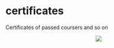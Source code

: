 # certificates
Certificates of passed coursers and so on

<p align="center"><img src='https://www.crushpixel.com/big-static14/preview4/ai-artificial-intelligence-concept-machine-1479204.jpg'></p>

